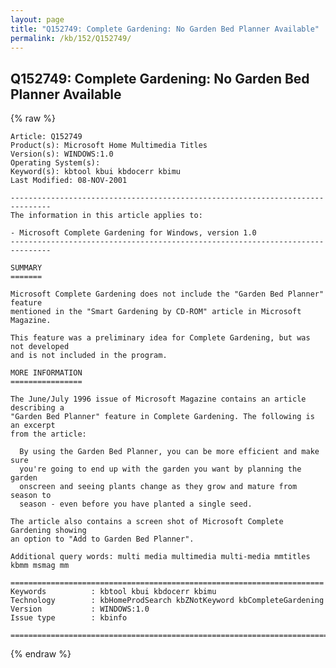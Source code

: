 ```yaml
---
layout: page
title: "Q152749: Complete Gardening: No Garden Bed Planner Available"
permalink: /kb/152/Q152749/
---
```


## Q152749: Complete Gardening: No Garden Bed Planner Available

{% raw %}

	Article: Q152749
	Product(s): Microsoft Home Multimedia Titles
	Version(s): WINDOWS:1.0
	Operating System(s): 
	Keyword(s): kbtool kbui kbdocerr kbimu
	Last Modified: 08-NOV-2001
	
	-------------------------------------------------------------------------------
	The information in this article applies to:
	
	- Microsoft Complete Gardening for Windows, version 1.0 
	-------------------------------------------------------------------------------
	
	SUMMARY
	=======
	
	Microsoft Complete Gardening does not include the "Garden Bed Planner" feature
	mentioned in the "Smart Gardening by CD-ROM" article in Microsoft Magazine.
	
	This feature was a preliminary idea for Complete Gardening, but was not developed
	and is not included in the program.
	
	MORE INFORMATION
	================
	
	The June/July 1996 issue of Microsoft Magazine contains an article describing a
	"Garden Bed Planner" feature in Complete Gardening. The following is an excerpt
	from the article:
	
	  By using the Garden Bed Planner, you can be more efficient and make sure
	  you're going to end up with the garden you want by planning the garden
	  onscreen and seeing plants change as they grow and mature from season to
	  season - even before you have planted a single seed.
	
	The article also contains a screen shot of Microsoft Complete Gardening showing
	an option to "Add to Garden Bed Planner".
	
	Additional query words: multi media multimedia multi-media mmtitles kbmm msmag mm
	
	======================================================================
	Keywords          : kbtool kbui kbdocerr kbimu 
	Technology        : kbHomeProdSearch kbZNotKeyword kbCompleteGardening
	Version           : WINDOWS:1.0
	Issue type        : kbinfo
	
	=============================================================================
	

{% endraw %}
